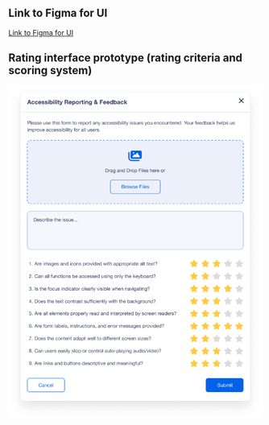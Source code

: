 ## Link to Figma for UI
[Link to Figma for UI](https://www.figma.com/design/ey9eSdwdZQ75f1vrWGBPGs/COMP231_Team2?node-id=0-1&t=mJhy1WpkZAdFv1kr-1)

## Rating interface prototype (rating criteria and scoring system)
![rating_interface](img/rating.png)
